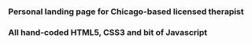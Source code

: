 ### Personal landing page for Chicago-based licensed therapist

### All hand-coded HTML5, CSS3 and bit of Javascript
